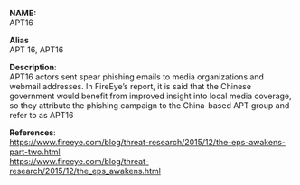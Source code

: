 **NAME:**  
APT16  
  
**Alias**  
APT 16, APT16  
  
**Description**:   
APT16 actors sent spear phishing emails to media organizations and webmail addresses. In FireEye’s report, it is said that the Chinese government would benefit from improved insight into local media coverage, so they attribute the phishing campaign to the China-based APT group and refer to as APT16
  
**References**:  
https://www.fireeye.com/blog/threat-research/2015/12/the-eps-awakens-part-two.html  
https://www.fireeye.com/blog/threat-research/2015/12/the_eps_awakens.html
